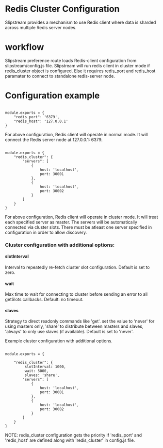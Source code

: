 # Redis Cluster Configuration

Slipstream provides a mechanism to use Redis client where data is sharded across multiple Redis server nodes. 

# workflow

Slipstream preference route loads Redis-client configuration from slipstream/config.js file. 
Slipstream will run redis client in cluster mode if redis_cluster object is configured. Else it requires redis_port and redis_host paramater to connect to standalone redis-server node.

# Configuration example

```

module.exports = {
	"redis_port": '6379',
	"redis_host": '127.0.0.1'
}

```

For above configuration, Redis client will operate in normal mode. It will connect the Redis server node at 
127.0.0.1: 6379.

```

module.exports = {
	"redis_cluster": {
		"servers": [
			{
				host: 'localhost',
				port: 30001
			},
			{
				host: 'localhost',
				port: 30002
			}
		]
	}
}

```

For above configuration, Redis client will operate in cluster mode. It will treat each specified server as master. The servers will be automatically connected via cluster slots. There must be atleast one server specified in configuration in order to allow discovery.

### Cluster configuration with additional options:

#### slotInterval 
Interval to repeatedly re-fetch cluster slot configuration. Default is set to zero.

#### wait
Max time to wait for connecting to cluster before sending an error to all getSlots callbacks. Default: no timeout.

#### slaves
Strategy to direct readonly commands like 'get'.
set the value to 'never' for using masters only, 'share' to distribute between masters and slaves, 
'always' to  only use slaves (if available). Default is set to 'never'.

Example cluster configuration with additional options.

```

module.exports = {

	"redis_cluster": {
		 slotInterval: 1000, 
		 wait: 5000,
		 slaves: 'share',
		"servers": [
			{
				host: 'localhost',
				port: 30001
			},
			{
				host: 'localhost',
				port: 30002
			}
		]
	}
}

```

NOTE: redis_cluster configuration gets the priority if 'redis_port' and 'redis_host' are defined along with 'redis_cluster' in config.js file.

